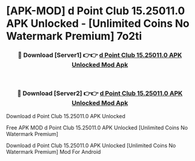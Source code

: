 # [APK-MOD] d Point Club 15.25011.0 APK Unlocked - [Unlimited Coins No Watermark Premium] 7o2ti



<div align="center">
<h3>🔴 Download [Server1] 👉👉 <a href="https://momento.my/?title=d_Point_Club_15.25011.0_APK_Unlocked">d Point Club 15.25011.0 APK Unlocked Mod Apk</a></h3><br>

<h3>🔴 Download [Server2] 👉👉 <a href="https://momento.my/?title=d_Point_Club_15.25011.0_APK_Unlocked">d Point Club 15.25011.0 APK Unlocked Mod Apk</a></h3>
</div>



Download d Point Club 15.25011.0 APK Unlocked 

Free APK MOD d Point Club 15.25011.0 APK Unlocked [Unlimited Coins No Watermark Premium]

Download d Point Club 15.25011.0 APK Unlocked [Unlimited Coins No Watermark Premium] Mod For Android
